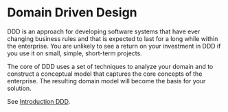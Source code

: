 # Domain Driven Design

DDD is an approach for developing software systems that have ever changing business rules and that is expected to last for a long while within the enterprise. You are unlikely to see a return on your investment in DDD if you use it on small, simple, short-term projects.

The core of DDD uses a set of techniques to analyze your domain and to construct a conceptual model that captures the core concepts of the enterprise. The resulting domain model will become the basis for your solution.

See [Introduction DDD](ddd/introduction_ddd).

